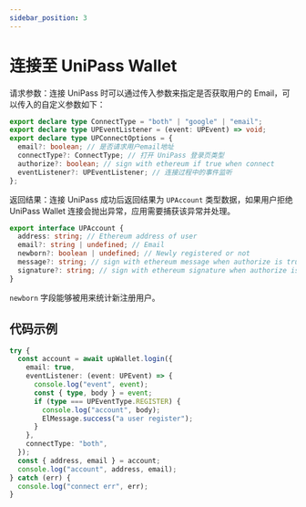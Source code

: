 ```yaml
---
sidebar_position: 3
---
```


# 连接至 UniPass Wallet

请求参数：连接 UniPass 时可以通过传入参数来指定是否获取用户的 Email，可以传入的自定义参数如下：

```ts
export declare type ConnectType = "both" | "google" | "email";
export declare type UPEventListener = (event: UPEvent) => void;
export declare type UPConnectOptions = {
  email?: boolean; // 是否请求用户email地址
  connectType?: ConnectType; // 打开 UniPass 登录页类型
  authorize?: boolean; // sign with ethereum if true when connect
  eventListener?: UPEventListener; // 连接过程中的事件监听
};
```

返回结果：连接 UniPass 成功后返回结果为 `UPAccount` 类型数据，如果用户拒绝 UniPass Wallet 连接会抛出异常，应用需要捕获该异常并处理。

```ts
export interface UPAccount {
  address: string; // Ethereum address of user
  email?: string | undefined; // Email
  newborn?: boolean | undefined; // Newly registered or not
  message?: string; // sign with ethereum message when authorize is true
  signature?: string; // sign with ethereum signature when authorize is true
}
```

`newborn` 字段能够被用来统计新注册用户。

## 代码示例

```ts
try {
  const account = await upWallet.login({
    email: true,
    eventListener: (event: UPEvent) => {
      console.log("event", event);
      const { type, body } = event;
      if (type === UPEventType.REGISTER) {
        console.log("account", body);
        ElMessage.success("a user register");
      }
    },
    connectType: "both",
  });
  const { address, email } = account;
  console.log("account", address, email);
} catch (err) {
  console.log("connect err", err);
}
```
